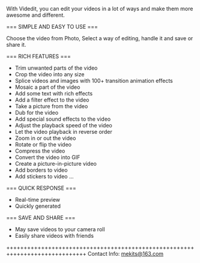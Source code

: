 With Videdit, you can edit your videos in a lot of ways and make them more awesome and different.

=== SIMPLE AND EASY TO USE ===

Choose the video from Photo, Select a way of editing, handle it and save or share it.

=== RICH FEATURES === 
+ Trim unwanted parts of the video
+ Crop the video into any size
+ Splice videos and images with 100+ transition animation effects
+ Mosaic a part of the video
+ Add some text with rich effects
+ Add a filter effect to the video
+ Take a picture from the video
+ Dub for the video
+ Add special sound effects to the video
+ Adjust the playback speed of the video
+ Let the video playback in reverse order
+ Zoom in or out the video
+ Rotate or flip the video
+ Compress the video
+ Convert the video into GIF
+ Create a picture-in-picture video
+ Add borders to video
+ Add stickers to video
...

=== QUICK RESPONSE ===  
+ Real-time preview
+ Quickly generated
	
=== SAVE AND SHARE ===   	
+ May save videos to your camera roll
+ Easily share videos with friends

+++++++++++++++++++++++++++++++++++++++++++++++++++++++++++++++++++++++++++++
Contact Info: mekits@163.com

